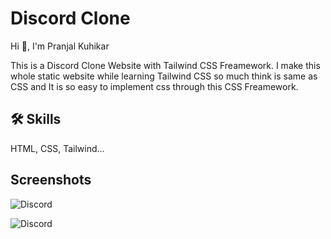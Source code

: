
# Discord Clone

Hi 👋, I'm Pranjal Kuhikar

This is a Discord Clone Website with Tailwind CSS Freamework.
I make this whole static website while learning Tailwind CSS so much think is same as CSS and It is so easy to implement css through this CSS Freamework. 

## 🛠 Skills
HTML, CSS, Tailwind... 


## Screenshots


![Discord](https://github.com/pranjalkuhikar/My_Stuff/assets/99873964/0ee99f90-294f-4997-8c7f-ab0f578f8e41)

![Discord](https://github.com/pranjalkuhikar/My_Stuff/assets/99873964/8d3f7c55-565a-4923-800b-44543cf1c46a)
